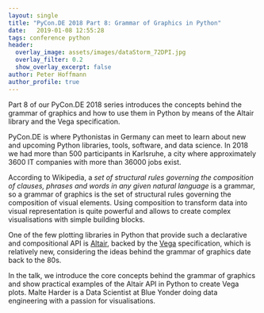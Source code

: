 ```yaml
---
layout: single
title: "PyCon.DE 2018 Part 8: Grammar of Graphics in Python"
date:   2019-01-08 12:55:28
tags: conference python
header:
  overlay_image: assets/images/dataStorm_72DPI.jpg
  overlay_filter: 0.2
  show_overlay_excerpt: false
author: Peter Hoffmann
author_profile: true
---
```


Part 8 of our PyCon.DE 2018 series introduces the concepts behind the grammar of graphics and how to use them in Python by means of the Altair library and the Vega specification.  

PyCon.DE is where Pythonistas in Germany can meet to learn about new and upcoming Python libraries, tools, software, and data science. In 2018 we had more than 500 participants in Karlsruhe, a city where approximately 3600 IT companies with more than 36000 jobs exist.  

According to Wikipedia, a _set of structural rules governing the composition of clauses, phrases and words in any given natural language_ is a grammar, so a grammar of graphics is the set of structural rules governing the composition of visual elements. Using composition to transform data into visual representation is quite powerful and allows to create complex visualisations with simple building blocks. 

One of the few plotting libraries in Python that provide such a declarative and compositional API is [Altair](https://altair-viz.github.io/), backed by the [Vega](https://vega.github.io/vega/) specification, which is relatively new, considering the ideas behind the grammar of graphics date back to the 80s. 

In the talk, we introduce the core concepts behind the grammar of graphics and show practical examples of the Altair API in Python to create Vega plots. Malte Harder is a Data Scientist at Blue Yonder doing data engineering with a passion for visualisations.